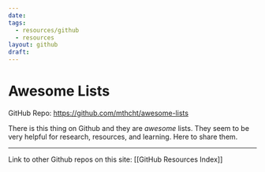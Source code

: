 ```yaml
---
date: 
tags:
  - resources/github
  - resources
layout: github
draft:
---
```


# Awesome Lists

GitHub Repo: https://github.com/mthcht/awesome-lists

There is this thing on Github and they are *awesome* lists. They seem to be very helpful for research, resources, and learning. Here to share them.


---
Link to other Github repos on this site: [[GitHub Resources Index]]